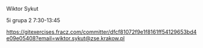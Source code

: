 Wiktor Sykut 

5i grupa 2 7:30-13:45 

https://gitexercises.fracz.com/committer/dfcf81072f9e1f8161ff54129653bd4e09e05408?email=wiktor.sykut@zse.krakow.pl
